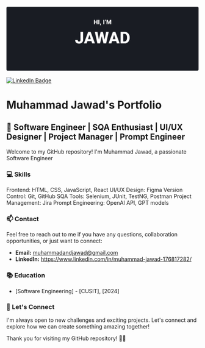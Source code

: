 
[![Jawad Bhai Banner](./javi.jpeg)]([https://github.com/ShahandFahad](https://www.linkedin.com/in/muhammad-jawad-176817282/))

[![LinkedIn Badge](https://img.shields.io/badge/LinkedIn-Profile-informational?style=flat&logo=linkedin&logoColor=white&color=0D76A8)](https://www.linkedin.com/in/muhammad-jawad-176817282/)

# Muhammad Jawad's Portfolio

## 🚀 Software Engineer | SQA Enthusiast | UI/UX Designer | Project Manager | Prompt Engineer

Welcome to my GitHub repository! I'm Muhammad Jawad, a passionate Software Engineer
### 💻 Skills

Frontend: HTML, CSS, JavaScript, React
UI/UX Design: Figma
Version Control: Git, GitHub
SQA Tools: Selenium, JUnit, TestNG, Postman
Project Management: Jira
Prompt Engineering: OpenAI API, GPT models


### 📫 Contact

Feel free to reach out to me if you have any questions, collaboration opportunities, or just want to connect:

- **Email:** muhammadandjawad@gmail.com
- **LinkedIn:** https://www.linkedin.com/in/muhammad-jawad-176817282/

### 📚 Education

- [Software Engineering] - [CUSIT], [2024]

### 🌟 Let's Connect

I'm always open to new challenges and exciting projects. Let's connect and explore how we can create something amazing together!

Thank you for visiting my GitHub repository! 🚀🎨
